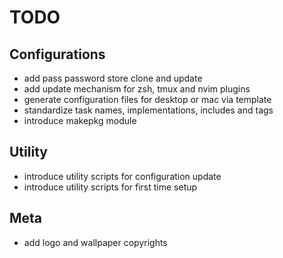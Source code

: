 # TODO

## Configurations
* add pass password store clone and update
* add update mechanism for zsh, tmux and nvim plugins
* generate configuration files for desktop or mac via template
* standardize task names, implementations, includes and tags
* introduce makepkg module

## Utility
* introduce utility scripts for configuration update
* introduce utility scripts for first time setup

## Meta
* add logo and wallpaper copyrights
